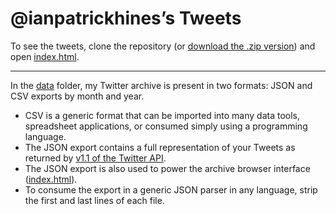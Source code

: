 # @ianpatrickhines’s Tweets

To see the tweets, clone the repository (or [download the .zip version](https://github.com/ianpatrickhines/tweets/archive/master.zip)) and open [index.html](https://github.com/ianpatrickhines/tweets/blob/master/index.html).

---

In the [data](https://github.com/ianpatrickhines/tweets/tree/master/data) folder, my Twitter archive is present in two formats: JSON and CSV exports by month and year.

* CSV is a generic format that can be imported into many data tools, spreadsheet applications, or consumed simply using a programming language.
* The JSON export contains a full representation of your Tweets as returned by [v1.1 of the Twitter API](https://dev.twitter.com/docs/api/1.1). 
* The JSON export is also used to power the archive browser interface ([index.html](https://github.com/ianpatrickhines/tweets/blob/master/index.html)).
* To consume the export in a generic JSON parser in any language, strip the first and last lines of each file.